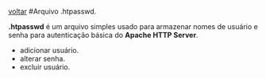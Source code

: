 [voltar](https://github.com/gustavomathias/musicall/blob/master/documentacao/README.md)
#Arquivo .htpasswd.

**.htpasswd** é um arquivo simples usado para armazenar nomes de usuário e senha para autenticação básica do **Apache HTTP Server**.

- adicionar usuário.
- alterar senha.
- excluir usuário.